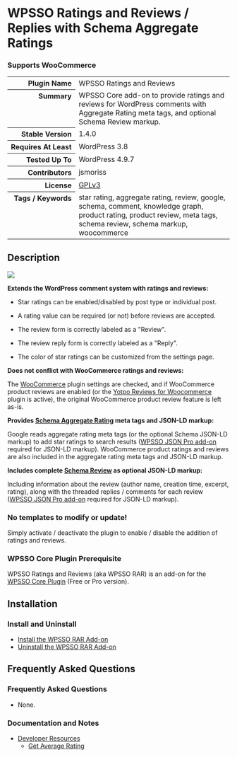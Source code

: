 <h1>WPSSO Ratings and Reviews / Replies with Schema Aggregate Ratings</h1><h3>Supports WooCommerce</h3>

<table>
<tr><th align="right" valign="top" nowrap>Plugin Name</th><td>WPSSO Ratings and Reviews</td></tr>
<tr><th align="right" valign="top" nowrap>Summary</th><td>WPSSO Core add-on to provide ratings and reviews for WordPress comments with Aggregate Rating meta tags, and optional Schema Review markup.</td></tr>
<tr><th align="right" valign="top" nowrap>Stable Version</th><td>1.4.0</td></tr>
<tr><th align="right" valign="top" nowrap>Requires At Least</th><td>WordPress 3.8</td></tr>
<tr><th align="right" valign="top" nowrap>Tested Up To</th><td>WordPress 4.9.7</td></tr>
<tr><th align="right" valign="top" nowrap>Contributors</th><td>jsmoriss</td></tr>
<tr><th align="right" valign="top" nowrap>License</th><td><a href="https://www.gnu.org/licenses/gpl.txt">GPLv3</a></td></tr>
<tr><th align="right" valign="top" nowrap>Tags / Keywords</th><td>star rating, aggregate rating, review, google, schema, comment, knowledge graph, product rating, product review, meta tags, schema review, schema markup, woocommerce</td></tr>
</table>

<h2>Description</h2>

<p style="margin:0;"><img class="readme-icon" src="https://surniaulula.github.io/wpsso-ratings-and-reviews/assets/icon-256x256.png"></p>

<p><strong>Extends the WordPress comment system with ratings and reviews:</strong></p>

<ul>
<li><p>Star ratings can be enabled/disabled by post type or individual post.</p></li>
<li><p>A rating value can be required (or not) before reviews are accepted.</p></li>
<li><p>The review form is correctly labeled as a "Review".</p></li>
<li><p>The review reply form is correctly labeled as a "Reply".</p></li>
<li><p>The color of star ratings can be customized from the settings page.</p></li>
</ul>

<p><strong>Does not conflict with WooCommerce ratings and reviews:</strong></p>

<p>The <a href="https://wordpress.org/plugins/woocommerce/">WooCommerce</a> plugin settings are checked, and if WooCommerce product reviews are enabled (or the <a href="https://wordpress.org/plugins/yotpo-social-reviews-for-woocommerce/">Yotpo Reviews for Woocommerce</a> plugin is active), the original WooCommerce product review feature is left as-is.</p>

<p><strong>Provides <a href="https://schema.org/aggregateRating">Schema Aggregate Rating</a> meta tags and JSON-LD markup:</strong></p>

<p>Google reads aggregate rating meta tags (or the optional Schema JSON-LD markup) to add star ratings to search results (<a href="https://wpsso.com/extend/plugins/wpsso-schema-json-ld/">WPSSO JSON Pro add-on</a> required for JSON-LD markup). WooCommerce product ratings and reviews are also included in the aggregate rating meta tags and JSON-LD markup.</p>

<p><strong>Includes complete <a href="https://schema.org/Review">Schema Review</a> as optional JSON-LD markup:</strong></p>

<p>Including information about the review (author name, creation time, excerpt, rating), along with the threaded replies / comments for each review (<a href="https://wpsso.com/extend/plugins/wpsso-schema-json-ld/">WPSSO JSON Pro add-on</a> required for JSON-LD markup).</p>

<h3>No templates to modify or update!</h3>

<p>Simply activate / deactivate the plugin to enable / disable the addition of ratings and reviews.</p>

<h3>WPSSO Core Plugin Prerequisite</h3>

<p>WPSSO Ratings and Reviews (aka WPSSO RAR) is an add-on for the <a href="https://wordpress.org/plugins/wpsso/">WPSSO Core Plugin</a> (Free or Pro version).</p>


<h2>Installation</h2>

<h3 class="top">Install and Uninstall</h3>

<ul>
<li><a href="https://wpsso.com/docs/plugins/wpsso-ratings-and-reviews/installation/install-the-plugin/">Install the WPSSO RAR Add-on</a></li>
<li><a href="https://wpsso.com/docs/plugins/wpsso-ratings-and-reviews/installation/uninstall-the-plugin/">Uninstall the WPSSO RAR Add-on</a></li>
</ul>


<h2>Frequently Asked Questions</h2>

<h3 class="top">Frequently Asked Questions</h3>

<ul>
<li>None.</li>
</ul>

<h3>Documentation and Notes</h3>

<ul>
<li><a href="https://wpsso.com/docs/plugins/wpsso-ratings-and-reviews/notes/developer/">Developer Resources</a>

<ul>
<li><a href="https://wpsso.com/docs/plugins/wpsso-ratings-and-reviews/notes/developer/get-average-rating/">Get Average Rating</a></li>
</ul></li>
</ul>


